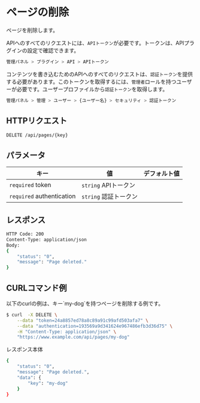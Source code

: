 # ページの削除
<!-- position: 6 -->

ページを削除します。

APIへのすべてのリクエストには、`APIトークン`が必要です。トークンは、APIプラグインの設定で確認できます。

```bash
管理パネル > ブラグイン > API > APIトークン
```

コンテンツを書き込むためのAPIへのすべてのリクエストは、`認証トークン`を提供する必要があります。このトークンを取得するには、`管理者`ロールを持つユーザーが必要です。ユーザープロファイルから`認証トークン`を取得します。

```bash
管理パネル > 管理 > ユーザー > {ユーザー名} > セキュリティ > 認証トークン
```

<h2 id="request">HTTPリクエスト</h2>

```bash
DELETE /api/pages/{key}
```

<h2 id="parameters">パラメータ</h2>

| キー | 値 | デフォルト値 |
|-----|-------|---------------|
| `required` token | `string` APIトークン | |
| `required` authentication | `string` 認証トークン | |

<h2 id="response">レスポンス</h2>

```bash
HTTP Code: 200
Content-Type: application/json
Body:
{
	"status": "0",
	"message": "Page deleted."
}
```

<h2 id="curl-example">CURLコマンド例</h2>
以下のcurlの例は、キー`my-dog`を持つページを削除する例です。

```bash
$ curl  -X DELETE \
	--data "token=24a8857ed78a8c89a91c99afd503afa7" \
	--data "authentication=193569a9d341624e967486efb3d36d75" \
	-H "Content-Type: application/json" \
	"https://www.example.com/api/pages/my-dog"
```

レスポンス本体

```bash
{
	"status": "0",
	"message": "Page deleted.",
	"data": {
		"key": "my-dog"
	}
}
```
